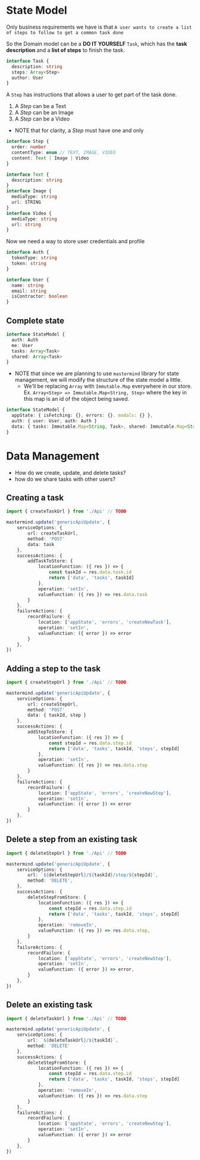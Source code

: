# State Model

Only business requirements we have is that `A user wants to create a list of steps to follow to get a common task done`

So the Domain model can be a **DO IT YOURSELF** `Task`, which has the **task description** and a **list of steps** to finish the task.

```typescript
interface Task {
  description: string
  steps: Array<Step>
  author: User
}
```

A `Step` has instructions that allows a user to get part of the task done.
1. A *Step* can be a Text
2. A *Step* can be an Image
3. A *Step* can be a Video

* NOTE that for clarity, a *Step* must have one and only 

```typescript
interface Step {
  order: number
  contentType: enum // TEXT, IMAGE, VIDEO
  content: Text | Image | Video 
}
```

```typescript
interface Text {
  description: string
}
interface Image {
  mediaType: string
  url: STRING
}
interface Video {
  mediaType: string
  url: string
}
```

Now we need a way to store user credentials and profile
```typescript
interface Auth {
  tokenType: string
  token: string
}
```

```typescript
interface User {
  name: string
  email: string
  isContractor: boolean
}
```

## Complete state 

```typescript
interface StateModel {
  auth: Auth
  me: User
  tasks: Array<Task>
  shared: Array<Task>
}
```

* NOTE that since we are planning to use `mastermind` library for state management, we will modify the structure of the state model a little.
	* We'll be replacing `Array` with `Immutable.Map` everywhere in our store. Ex. `Array<Step> => Immutable.Map<String, Step>` where the key in this map is an id of the object being saved.

```typescript
interface StateModel {
  appState: { isFetching: {}, errors: {}. modals: {} },
  auth: { user: User, auth: Auth }
  data: { tasks: Immutable.Map<String, Task>, shared: Immutable.Map<String, Task> }
}
```

# Data Management
* How do we create, update, and delete tasks?
* how do we share tasks with other users?

## Creating a task

```typescript
import { createTaskUrl } from './Api' // TODO

mastermind.update('genericApiUpdate', {
	serviceOptions: {
		url: createTaskUrl,
		method: 'POST'
		data: task
	},
	successActions: {
		addTaskToStore: {
			locationFunction: ({ res }) => {
				const taskId = res.data.task.id
				return ['data', 'tasks', taskId]
			},
			operation: 'setIn',
			valueFunction: ({ res }) => res.data.task
		}
	},
	failureActions: {
		recordFailure: {
			location: ['appState', 'errors', 'createNewTask'],
			operation: 'setIn',
			valueFunction: ({ error }) => error
		}
	},
})
```

## Adding a step to the task
```typescript
import { createStepUrl } from './Api' // TODO

mastermind.update('genericApiUpdate', {
	serviceOptions: {
		url: createStepUrl,
		method: 'POST'
		data: { taskId, step }
	},
	successActions: {
		addStepToStore: {
			locationFunction: ({ res }) => {
				const stepId = res.data.step.id
				return ['data', 'tasks', taskId, 'steps', stepId]
			},
			operation: 'setIn',
			valueFunction: ({ res }) => res.data.step
		}
	},
	failureActions: {
		recordFailure: {
			location: ['appState', 'errors', 'createNewStep'],
			operation: 'setIn',
			valueFunction: ({ error }) => error
		}
	},
})
```

## Delete a step from an existing task
```typescript
import { deleteStepUrl } from './Api' // TODO

mastermind.update('genericApiUpdate', {
	serviceOptions: {
		url: `${deleteStepUrl}/${taskId}/step/${stepId}`,
		method: 'DELETE',
	},
	successActions: {
		deleteStepFromStore: {
			locationFunction: ({ res }) => {
				const stepId = res.data.step.id
				return ['data', 'tasks', taskId, 'steps', stepId]
			},
			operation: 'removeIn',
			valueFunction: ({ res }) => res.data.step,
		}
	},
	failureActions: {
		recordFailure: {
			location: ['appState', 'errors', 'createNewStep'],
			operation: 'setIn',
			valueFunction: ({ error }) => error,
		}
	},
})
```

## Delete an existing task
```typescript
import { deleteTaskUrl } from './Api' // TODO

mastermind.update('genericApiUpdate', {
	serviceOptions: {
		url: `${deleteTaskUrl}/${taskId}`,
		method: 'DELETE'
	},
	successActions: {
		deleteStepFromStore: {
			locationFunction: ({ res }) => {
				const stepId = res.data.step.id
				return ['data', 'tasks', taskId, 'steps', stepId]
			},
			operation: 'removeIn',
			valueFunction: ({ res }) => res.data.step
		}
	},
	failureActions: {
		recordFailure: {
			location: ['appState', 'errors', 'createNewStep'],
			operation: 'setIn',
			valueFunction: ({ error }) => error
		}
	},
})
```

